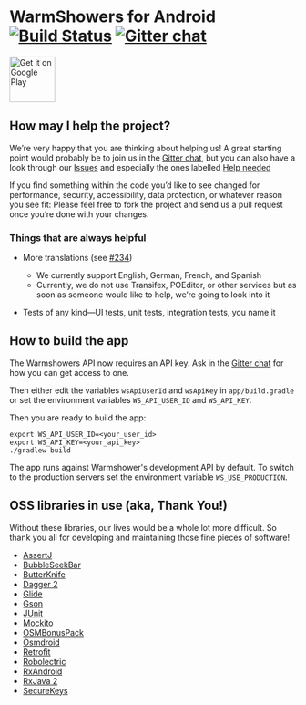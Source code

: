 # WarmShowers for Android [![Build Status](https://travis-ci.org/warmshowers/wsandroid.svg?branch=master)](https://travis-ci.org/warmshowers/wsandroid) [![Gitter chat](https://badges.gitter.im/warmshowers-wsandroid/Lobby.png)](https://gitter.im/warmshowers-wsandroid/Lobby)


[<img src="https://play.google.com/intl/en_us/badges/images/generic/en-play-badge.png"
     alt="Get it on Google Play"
     height="80">](https://play.google.com/store/apps/details?id=fi.bitrite.android.ws)

## How may I help the project?

We’re very happy that you are thinking about helping us!
A great starting point would probably be to join us in the [Gitter chat](https://gitter.im/warmshowers-wsandroid/Lobby), but you can also have a look through our [Issues](https://github.com/warmshowers/wsandroid/issues) and especially the ones labelled [Help needed](https://github.com/warmshowers/wsandroid/labels/Help%20needed)

If you find something within the code you’d like to see changed for performance, security, accessibility, data protection, or whatever reason you see fit: Please feel free to fork the project and send us a pull request once you’re done with your changes.

### Things that are always helpful

* More translations (see [#234](https://github.com/warmshowers/wsandroid/issues/234))
  * We currently support English, German, French, and Spanish
  * Currently, we do not use Transifex, POEditor, or other services but as soon as someone would like to help, we’re going to look into it

* Tests of any kind—UI tests, unit tests, integration tests, you name it

## How to build the app

The Warmshowers API now requires an API key. Ask in the
[Gitter chat](https://gitter.im/warmshowers-wsandroid/Lobby) for how you can get
access to one.

Then either edit the variables `wsApiUserId` and `wsApiKey` in `app/build.gradle`
or set the environment variables `WS_API_USER_ID` and `WS_API_KEY`.

Then you are ready to build the app:
```
export WS_API_USER_ID=<your_user_id>
export WS_API_KEY=<your_api_key>
./gradlew build
```

The app runs against Warmshower's development API by default. To switch to the
production servers set the environment variable `WS_USE_PRODUCTION`.


## OSS libraries in use (aka, Thank You!)

Without these libraries, our lives would be a whole lot more difficult. So thank you all for developing and maintaining those fine pieces of software!

* [AssertJ](https://github.com/joel-costigliola/assertj-core)
* [BubbleSeekBar](https://github.com/woxingxiao/BubbleSeekBar)
* [ButterKnife](https://github.com/JakeWharton/butterknife)
* [Dagger 2](https://github.com/google/dagger)
* [Glide](https://bumptech.github.io/glide/)
* [Gson](https://github.com/google/gson)
* [JUnit](https://github.com/junit-team/junit4)
* [Mockito](https://github.com/mockito/mockito)
* [OSMBonusPack](https://github.com/MKergall/osmbonuspack)
* [Osmdroid](https://osmdroid.github.io/osmdroid)
* [Retrofit](https://github.com/square/retrofit)
* [Robolectric](https://github.com/robolectric/robolectric)
* [RxAndroid](https://github.com/ReactiveX/RxAndroid)
* [RxJava 2](https://github.com/ReactiveX/RxJava)
* [SecureKeys](https://github.com/saantiaguilera/android-api-SecureKeys)
